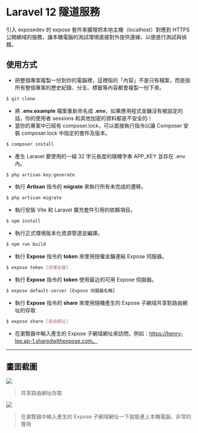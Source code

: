 # Laravel 12 隧道服務

引入 exposedev 的 expose 套件來擴增把本地主機（localhost）對應到 HTTPS 公開網域的服務，讓本機電腦的測試環境直接對外提供連線，以便進行測試與偵錯。

## 使用方式
- 把整個專案複製一份到你的電腦裡，這裡指的「內容」不是只有檔案，而是指所有整個專案的歷史紀錄、分支、標籤等內容都會複製一份下來。
```sh
$ git clone
```
- 將 __.env.example__ 檔案重新命名成 __.env__，如果應用程式金鑰沒有被設定的話，你的使用者 sessions 和其他加密的資料都是不安全的！
- 當你的專案中已經有 composer.lock，可以直接執行指令以讓 Composer 安裝 composer.lock 中指定的套件及版本。
```sh
$ composer install
```
- 產生 Laravel 要使用的一組 32 字元長度的隨機字串 APP_KEY 並存在 .env 內。
```sh
$ php artisan key:generate
```
- 執行 __Artisan__ 指令的 __migrate__ 來執行所有未完成的遷移。
```sh
$ php artisan migrate
```
- 執行安裝 Vite 和 Laravel 擴充套件引用的依賴項目。
```sh
$ npm install
```
- 執行正式環境版本化資源管道並編譯。
```sh
$ npm run build
```
- 執行 __Expose__ 指令的 __token__ 來使用授權金鑰連結 Expose 伺服器。
```sh
$ expose token [授權金鑰]
```
- 執行 __Expose__ 指令的 __token__ 使用最近的可用 Expose 伺服器。
```sh
$ expose default-server [Expose 伺服器名稱]
```
- 執行 __Expose__ 指令的 __share__ 來使用隨機產生的 Expose 子網域共享對路由網址的存取
```sh
$ expose share [路由網址]
```
- 在瀏覽器中輸入產生的 Expose 子網域網址來訪問，例如：https://henry-lee.ap-1.sharedwithexpose.com。

----

## 畫面截圖
![](https://i.imgur.com/XnBSOqL.png)
> 共享路由網址存取

![](https://i.imgur.com/UzMhYRx.png)
> 在瀏覽器中輸入產生的 Expose 子網域網址一下就能連上本機電腦，非常的實用
